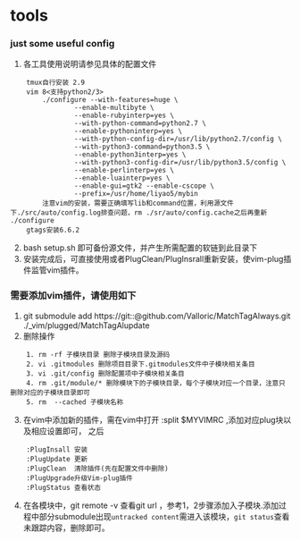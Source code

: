 # tools

### just some useful config
1. 各工具使用说明请参见具体的配置文件
```
    tmux自行安装 2.9 
    vim 8<支持python2/3>
        ./configure --with-features=huge \
                --enable-multibyte \
                --enable-rubyinterp=yes \
                --with-python-command=python2.7 \
                --enable-pythoninterp=yes \
                --with-python-config-dir=/usr/lib/python2.7/config \
                --with-python3-command=python3.5 \
                --enable-python3interp=yes \
                --with-python3-config-dir=/usr/lib/python3.5/config \
                --enable-perlinterp=yes \
                --enable-luainterp=yes \
                --enable-gui=gtk2 --enable-cscope \
                --prefix=/usr/home/liyao5/mybin
        注意vim的安装，需要正确填写lib和command位置，利用源文件下./src/auto/config.log排查问题，rm ./sr/auto/config.cache之后再重新 ./configure
    gtags安装6.6.2
```
2. bash setup.sh 即可备份源文件，并产生所需配置的软链到此目录下
3. 安装完成后，可直接使用或者PlugClean/PlugInsrall重新安装，使vim-plug插件监管vim插件。

### 需要添加vim插件，请使用如下
1. git submodule add https://git::@github.com/Valloric/MatchTagAlways.git ./_vim/plugged/MatchTagAlupdate
2. 删除操作  
```
    1. rm -rf 子模块目录 删除子模块目录及源码
    2. vi .gitmodules 删除项目目录下.gitmodules文件中子模块相关条目
    3. vi .git/config 删除配置项中子模块相关条目
    4. rm .git/module/* 删除模块下的子模块目录，每个子模块对应一个目录，注意只删除对应的子模块目录即可
    5. rm  --cached 子模块名称
```
3. 在vim中添加新的插件，需在vim中打开 :split $MYVIMRC ,添加对应plug块以及相应设置即可， 之后 
```
    :PlugInsall 安装
    :PlugUpdate 更新
    :PlugClean  清除插件(先在配置文件中删除)
    :PlugUpgrade升级Vim-plug插件
    :PlugStatus 查看状态
```
4. 在各模块中，git remote -v 查看git url ，参考1，2步骤添加入子模块.添加过程中部分submodule出现`untracked content`需进入该模块，`git status`查看未跟踪内容，删除即可。



